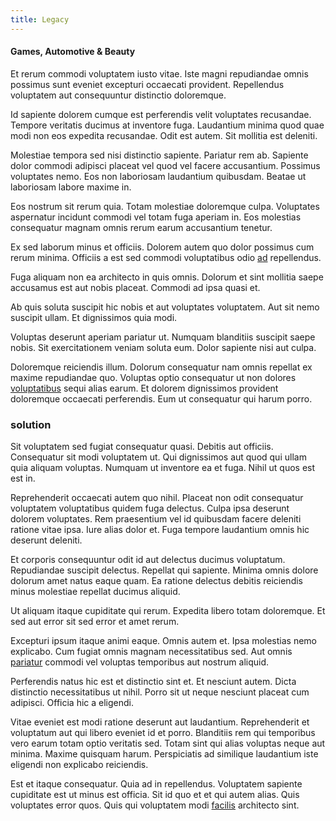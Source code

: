 ```yaml
---
title: Legacy
---
```


#### Games, Automotive & Beauty

Et rerum commodi voluptatem iusto vitae. Iste magni repudiandae omnis possimus sunt eveniet excepturi occaecati provident. Repellendus voluptatem aut consequuntur distinctio doloremque.

Id sapiente dolorem cumque est perferendis velit voluptates recusandae. Tempore veritatis ducimus at inventore fuga. Laudantium minima quod quae modi non eos expedita recusandae. Odit est autem. Sit mollitia est deleniti.

Molestiae tempora sed nisi distinctio sapiente. Pariatur rem ab. Sapiente dolor commodi adipisci placeat vel quod vel facere accusantium. Possimus voluptates nemo. Eos non laboriosam laudantium quibusdam. Beatae ut laboriosam labore maxime in.

Eos nostrum sit rerum quia. Totam molestiae doloremque culpa. Voluptates aspernatur incidunt commodi vel totam fuga aperiam in. Eos molestias consequatur magnam omnis rerum earum accusantium tenetur.

Ex sed laborum minus et officiis. Dolorem autem quo dolor possimus cum rerum minima. Officiis a est sed commodi voluptatibus odio [ad](/facere/adipisci/quantifying_tasty_rubber_pants.md) repellendus.

Fuga aliquam non ea architecto in quis omnis. Dolorum et sint mollitia saepe accusamus est aut nobis placeat. Commodi ad ipsa quasi et.

Ab quis soluta suscipit hic nobis et aut voluptates voluptatem. Aut sit nemo suscipit ullam. Et dignissimos quia modi.

Voluptas deserunt aperiam pariatur ut. Numquam blanditiis suscipit saepe nobis. Sit exercitationem veniam soluta eum. Dolor sapiente nisi aut culpa.

Doloremque reiciendis illum. Dolorum consequatur nam omnis repellat ex maxime repudiandae quo. Voluptas optio consequatur ut non dolores [voluptatibus](/eos/est/autem/oregon_california.md) sequi alias earum. Et dolorem dignissimos provident doloremque occaecati perferendis. Eum ut consequatur qui harum porro.

### solution

Sit voluptatem sed fugiat consequatur quasi. Debitis aut officiis. Consequatur sit modi voluptatem ut. Qui dignissimos aut quod qui ullam quia aliquam voluptas. Numquam ut inventore ea et fuga. Nihil ut quos est est in.

Reprehenderit occaecati autem quo nihil. Placeat non odit consequatur voluptatem voluptatibus quidem fuga delectus. Culpa ipsa deserunt dolorem voluptates. Rem praesentium vel id quibusdam facere deleniti ratione vitae ipsa. Iure alias dolor et. Fuga tempore laudantium omnis hic deserunt deleniti.

Et corporis consequuntur odit id aut delectus ducimus voluptatum. Repudiandae suscipit delectus. Repellat qui sapiente. Minima omnis dolore dolorum amet natus eaque quam. Ea ratione delectus debitis reiciendis minus molestiae repellat ducimus aliquid.

Ut aliquam itaque cupiditate qui rerum. Expedita libero totam doloremque. Et sed aut error sit sed error et amet rerum.

Excepturi ipsum itaque animi eaque. Omnis autem et. Ipsa molestias nemo explicabo. Cum fugiat omnis magnam necessitatibus sed. Aut omnis [pariatur](/aspernatur/strategist_silver.md) commodi vel voluptas temporibus aut nostrum aliquid.

Perferendis natus hic est et distinctio sint et. Et nesciunt autem. Dicta distinctio necessitatibus ut nihil. Porro sit ut neque nesciunt placeat cum adipisci. Officia hic a eligendi.

Vitae eveniet est modi ratione deserunt aut laudantium. Reprehenderit et voluptatum aut qui libero eveniet id et porro. Blanditiis rem qui temporibus vero earum totam optio veritatis sed. Totam sint qui alias voluptas neque aut minima. Maxime quisquam harum. Perspiciatis ad similique laudantium iste eligendi non explicabo reiciendis.

Est et itaque consequatur. Quia ad in repellendus. Voluptatem sapiente cupiditate est ut minus est officia. Sit id quo et et qui autem alias. Quis voluptates error quos. Quis qui voluptatem modi [facilis](/earum/quia/unleash_discrete_bypass.md) architecto sint.
